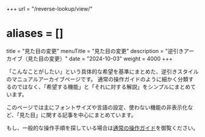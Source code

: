 +++
url = "/reverse-lookup/view/"
# aliases = []
title = "見た目の変更"
menuTitle = "見た目の変更"
description = "逆引きアーカイブ（見た目の変更）"
date = "2024-10-03"
weight = 4000
+++

「こんなことがしたい」という具体的な希望を基準にまとめた、逆引きスタイルのマニュアルアーカイブページです。
通常の操作ガイドのように細かく分類するのではなく、「希望する機能」と「それに対する解説」をシンプルにまとめています。

このページでは主にフォントサイズや言語の設定、使わない機能の非表示化など、「見た目」に関する記事を中心にまとめています。

もし、一般的な操作手順を探している場合は[通常の操作ガイド](/docs/manual/quickstart/)を御覧ください。
